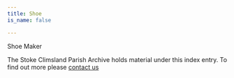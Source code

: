 ```yaml
---
title: Shoe
is_name: false

---
```


Shoe Maker


The Stoke Climsland Parish Archive holds material under this index entry. To find out more please [contact us](/contact/)
